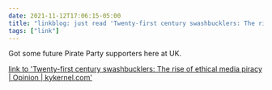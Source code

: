 ```yaml
---
date: 2021-11-12T17:06:15-05:00
title: "linkblog: just read 'Twenty-first century swashbucklers: The rise of ethical media piracy | Opinion | kykernel.com'"
tags: ["link"]
---
```

Got some future Pirate Party supporters here at UK.
 
[link to 'Twenty-first century swashbucklers: The rise of ethical media piracy | Opinion | kykernel.com'](http://www.kykernel.com/opinion/twenty-first-century-swashbucklers-the-rise-of-ethical-media-piracy/article_58ffa64c-4383-11ec-8533-cfc32454763c.html)
